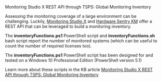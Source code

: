 Monitoring Studio X REST API through TSPS: Global Monitoring Inventory

Assessing the monitoring coverage of a large environment can be challenging. Luckily, [Monitoring Studio X](https://www.sentrysoftware.com/products/km-monitoring-studio-x.html) and [Hardware Sentry KM](https://www.sentrysoftware.com/products/km-hardware-sentry.html) offer a REST API that can be leveraged to build a monitoring inventory.

The **inventoryFunctions.ps1** PowerShell script and **inventoryFunctions.sh** bash script report the number of monitored systems (which can be useful to count the number of required licenses too).

The **inventoryFunctions.ps1** PowerShell script has been designed for and tested on a Windows 10 Professional Edition (PowerShell version 5.1)

Learn more about these scripts in the KB article [Monitoring Studio X REST API through TSPS: Global Monitoring Inventory](https://www.sentrysoftware.com/kb/1279/index.html)